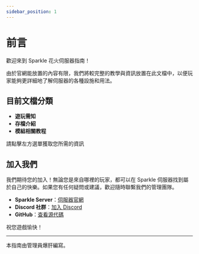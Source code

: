 ```yaml
---
sidebar_position: 1
---
```


# 前言

歡迎來到 Sparkle 花火伺服器指南！

由於官網能放置的內容有限，我們將較完整的教學與資訊放置在此文檔中，以便玩家能夠更詳細地了解伺服器的各種設施和用法。

## 目前文檔分類
+ **遊玩需知**
+ **存檔介紹**
+ **模組相關教程**

請點擊左方選單獲取您所需的資訊

## 加入我們

我們期待您的加入！無論您是來自哪裡的玩家，都可以在 Sparkle 伺服器找到屬於自己的快樂。如果您有任何疑問或建議，歡迎隨時聯繫我們的管理團隊。

- **Sparkle Server**：[伺服器官網](https://wtf.spksmp.top)
- **Discord 社群**：[加入 Discord](https://discordapp.com/invite/docusaurus)
- **GitHub**：[查看源代碼](https://github.com/SPKsmp/sparkle-guide)

祝您遊戲愉快！

---

本指南由管理員爆肝編寫。
